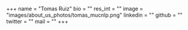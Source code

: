 +++ 
name = "Tomas Ruiz"
bio = ""
res_int = ""
image = "images/about_us_photos/tomas_mucnlp.png"
linkedin = ""
github = ""
twitter = ""
mail = ""
+++